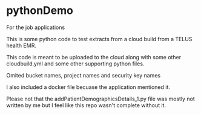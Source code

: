 # pythonDemo
For the job applications


This is some python code to test extracts from a cloud build from a TELUS health EMR.

This code is meant to be uploaded to the cloud along with some other cloudbuild.yml and some other supporting python files.

Omited bucket names, project names and security key names

I also included a docker file becuase the application mentioned it.


Please not that the addPatientDemographicsDetails_1.py file was mostly not written by me but I feel like this repo wasn't complete without it.
